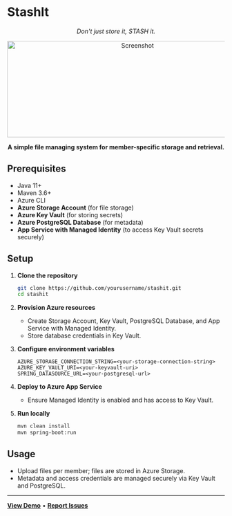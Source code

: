 # StashIt

<div align="center">

*Don't just store it, STASH it.*

<img width="588" height="223" alt="Screenshot" src="https://github.com/user-attachments/assets/00bcb282-7443-4408-91ea-f45cd2df178d" />

**A simple file managing system for member-specific storage and retrieval.**

</div>

## Prerequisites

- Java 11+
- Maven 3.6+
- Azure CLI
- **Azure Storage Account** (for file storage)
- **Azure Key Vault** (for storing secrets)
- **Azure PostgreSQL Database** (for metadata)
- **App Service with Managed Identity** (to access Key Vault secrets securely)

## Setup

1. **Clone the repository**
    ```bash
    git clone https://github.com/yourusername/stashit.git
    cd stashit
    ```

2. **Provision Azure resources**
    - Create Storage Account, Key Vault, PostgreSQL Database, and App Service with Managed Identity.
    - Store database credentials in Key Vault.

3. **Configure environment variables**
    ```
    AZURE_STORAGE_CONNECTION_STRING=<your-storage-connection-string>
    AZURE_KEY_VAULT_URI=<your-keyvault-uri>
    SPRING_DATASOURCE_URL=<your-postgresql-url>
    ```

4. **Deploy to Azure App Service**
    - Ensure Managed Identity is enabled and has access to Key Vault.

5. **Run locally**
    ```bash
    mvn clean install
    mvn spring-boot:run
    ```

## Usage

- Upload files per member; files are stored in Azure Storage.
- Metadata and access credentials are managed securely via Key Vault and PostgreSQL.

---

**[View Demo](http://localhost:8080)** • **[Report Issues](https://github.com/yourusername/stashit/issues)**
